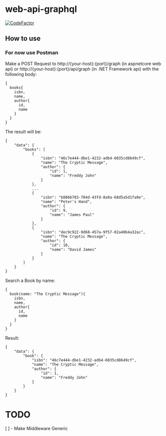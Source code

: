 # web-api-graphql

[![CodeFactor](https://www.codefactor.io/repository/github/pedromsmoreira/web-api-graphql/badge)](https://www.codefactor.io/repository/github/pedromsmoreira/web-api-graphql)

## How to use

### For now use Postman

Make a POST Request to http://{your-host}:{port}/graph (in aspnetcore web api) or http://{your-host}:{port}/api/graph (in .NET Framework api)
with the following body:
```
{
  books{
    isbn,
    name,
    author{
      id,
      name
    }
  }
}

```

The result will be:

```
{
    "data": {
        "books": [
            {
                "isbn": "46c7e444-dbe1-4232-adb4-6035cd8649cf",
                "name": "The Cryptic Message",
                "author": {
                    "id": 1,
                    "name": "Freddy John"
                }
            },
            ...
            {
                "isbn": "b8866783-704d-43fd-8a9a-68d5a5d1fa9e",
                "name": "Peter's Hand",
                "author": {
                    "id": 9,
                    "name": "James Paul"
                }
            },
            {
                "isbn": "dec9c922-9d68-457a-9f57-02a40b4a32ac",
                "name": "The Cryptic Message",
                "author": {
                    "id": 10,
                    "name": "David James"
                }
            }
        ]
    }
}

```

Search a Book by name:

```
{
  book(name: "The Cryptic Message"){
    isbn,
    name,
    author{
      id,
      name
    }
  }
}

```

Result:

```
{
    "data": {
        "book": {
            "isbn": "46c7e444-dbe1-4232-adb4-6035cd8649cf",
            "name": "The Cryptic Message",
            "author": {
                "id": 1,
                "name": "Freddy John"
            }
        }
    }
}
```

# TODO
[ ] - Make Middleware Generic

